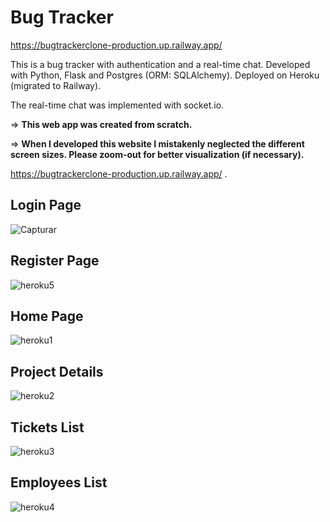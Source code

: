 # Bug Tracker

https://bugtrackerclone-production.up.railway.app/

This is a bug tracker with authentication and a real-time chat. Developed with Python, Flask and Postgres (ORM: SQLAlchemy). Deployed on Heroku (migrated to Railway).

The real-time chat was implemented with socket.io.

=> **This web app was created from scratch.**

=> **When I developed this website I mistakenly neglected the different screen sizes. Please zoom-out for better visualization (if necessary).**

https://bugtrackerclone-production.up.railway.app/
.
## Login Page
![Capturar](https://user-images.githubusercontent.com/77506762/193058178-586e92e0-e723-42fd-a09a-62840c9fbae4.PNG)

## Register Page
![heroku5](https://user-images.githubusercontent.com/77506762/194396423-b9fbf7e6-1410-4032-beeb-3481582780b8.PNG)

## Home Page
![heroku1](https://user-images.githubusercontent.com/77506762/194396168-3d147b1e-ca9e-44ab-9ec6-37c8984bd969.PNG)

## Project Details
![heroku2](https://user-images.githubusercontent.com/77506762/194396338-89955faa-274c-4774-ba0a-82839a47d110.PNG)

## Tickets List
![heroku3](https://user-images.githubusercontent.com/77506762/194396506-3516d6a9-0b9f-4aba-870e-144365323726.PNG)

## Employees List
![heroku4](https://user-images.githubusercontent.com/77506762/194396515-8f1dc2f3-048b-435f-bf0c-8857a76b6687.PNG)
